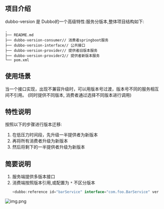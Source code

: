 ## 项目介绍
dubbo-version 是 Dubbo的一个高级特性:服务分版本,整体项目结构如下:

```text
.
├── README.md
├── dubbo-version-consumer// 消费者springboot服务
├── dubbo-version-interface// 公共接口
├── dubbo-version-provider// 提供者旧版本服务
├── dubbo-version-provider2// 提供者新版本服务
└── pom.xml

```
## 使用场景
当一个接口实现，出现不兼容升级时，可以用版本号过渡，版本号不同的服务相互间不引用。
(同时提供不同版本,  消费者通过选择不同版本进行调用)

## 特性说明
按照以下的步骤进行版本迁移:
1. 在低压力时间段，先升级一半提供者为新版本
2. 再将所有消费者升级为新版本
3. 然后将剩下的一半提供者升级为新版本

## 简要说明
1. 服务端提供多版本接口
2. 消费端按照版本引用,或配置为 `*` 不区分版本
    ```java  
    <dubbo:reference id="barService" interface="com.foo.BarService" version="*" />
   ```
![img.png](img.png)